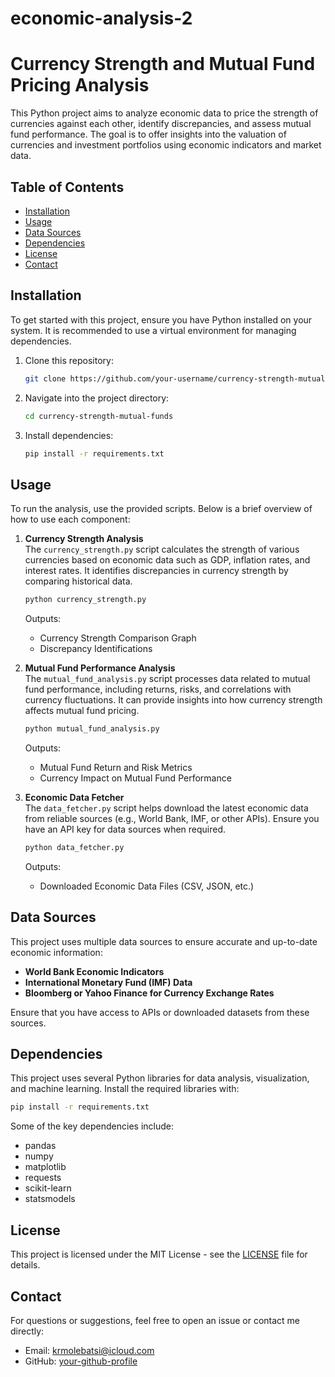 # economic-analysis-2
# Currency Strength and Mutual Fund Pricing Analysis

This Python project aims to analyze economic data to price the strength of currencies against each other, identify discrepancies, and assess mutual fund performance. The goal is to offer insights into the valuation of currencies and investment portfolios using economic indicators and market data.

## Table of Contents
- [Installation](#installation)
- [Usage](#usage)
- [Data Sources](#data-sources)
- [Dependencies](#dependencies)
- [License](#license)
- [Contact](#contact)

## Installation

To get started with this project, ensure you have Python installed on your system. It is recommended to use a virtual environment for managing dependencies.

1. Clone this repository:
    ```bash
    git clone https://github.com/your-username/currency-strength-mutual-funds.git
    ```

2. Navigate into the project directory:
    ```bash
    cd currency-strength-mutual-funds
    ```

3. Install dependencies:
    ```bash
    pip install -r requirements.txt
    ```

## Usage

To run the analysis, use the provided scripts. Below is a brief overview of how to use each component:

1. **Currency Strength Analysis**  
   The `currency_strength.py` script calculates the strength of various currencies based on economic data such as GDP, inflation rates, and interest rates. It identifies discrepancies in currency strength by comparing historical data.

   ```bash
   python currency_strength.py
   ```

   Outputs:  
   - Currency Strength Comparison Graph
   - Discrepancy Identifications

2. **Mutual Fund Performance Analysis**  
   The `mutual_fund_analysis.py` script processes data related to mutual fund performance, including returns, risks, and correlations with currency fluctuations. It can provide insights into how currency strength affects mutual fund pricing.

   ```bash
   python mutual_fund_analysis.py
   ```

   Outputs:  
   - Mutual Fund Return and Risk Metrics
   - Currency Impact on Mutual Fund Performance

3. **Economic Data Fetcher**  
   The `data_fetcher.py` script helps download the latest economic data from reliable sources (e.g., World Bank, IMF, or other APIs). Ensure you have an API key for data sources when required.

   ```bash
   python data_fetcher.py
   ```

   Outputs:  
   - Downloaded Economic Data Files (CSV, JSON, etc.)

## Data Sources

This project uses multiple data sources to ensure accurate and up-to-date economic information:

- **World Bank Economic Indicators**  
- **International Monetary Fund (IMF) Data**
- **Bloomberg or Yahoo Finance for Currency Exchange Rates**  

Ensure that you have access to APIs or downloaded datasets from these sources.

## Dependencies

This project uses several Python libraries for data analysis, visualization, and machine learning. Install the required libraries with:

```bash
pip install -r requirements.txt
```

Some of the key dependencies include:
- pandas
- numpy
- matplotlib
- requests
- scikit-learn
- statsmodels

## License

This project is licensed under the MIT License - see the [LICENSE](LICENSE) file for details.

## Contact

For questions or suggestions, feel free to open an issue or contact me directly:

- Email: krmolebatsi@icloud.com
- GitHub: [your-github-profile](https://github.com/0x-pl4t0)
